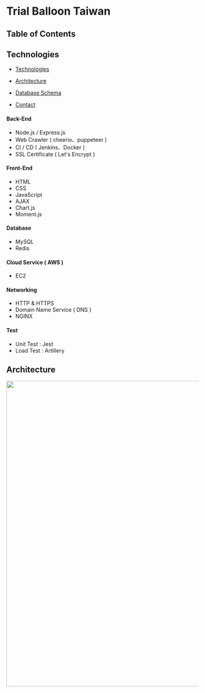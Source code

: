 # Trial Balloon Taiwan

## Table of Contents

## Technologies

- [Technologies](#Technologies)
- [Architecture](#Architecture)
- [Database Schema](#Database-Schema)


- [Contact](#Contact)

#### Back-End

- Node.js / Express.js
- Web Crawler ( cheerio、puppeteer )
- CI / CD ( Jenkins、Docker )
- SSL Certificate ( Let's Encrypt )

#### Front-End

- HTML
- CSS
- JavaScript
- AJAX
- Chart.js
- Moment.js

#### Database

- MySQL
- Redis

#### Cloud Service ( AWS )

- EC2

#### Networking

- HTTP & HTTPS
- Domain Name Service ( DNS )
- NGINX

#### Test

- Unit Test : Jest
- Load Test : Artillery 

## Architecture

<p align="center">
 <img src="https://i.imgur.com/P5dc3ei.png" width="800">
</p>